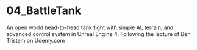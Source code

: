 # 04_BattleTank
An open world head-to-head tank fight with simple AI, terrain, and advanced control system in Unreal Engine 4.
Following the lecture of Ben Tristem on Udemy.com
